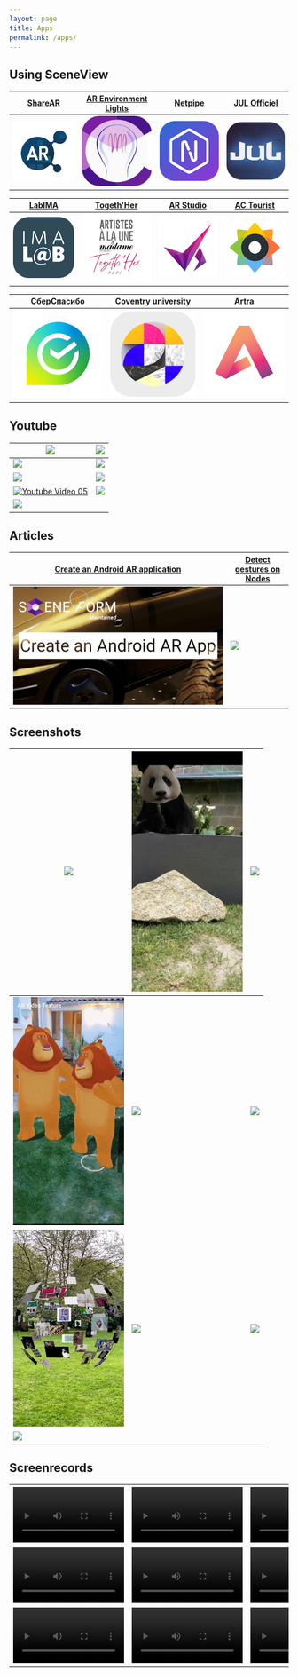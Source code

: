 ```yaml
---
layout: page
title: Apps
permalink: /apps/
---
```


## Using SceneView

| [ShareAR](https://play.google.com/store/apps/details?id=com.digitalmate.sharear) | [AR Environment Lights](https://play.google.com/store/apps/details?id=com.gorisse.thomas.ar.environmentlights) | [Netpipe](https://play.google.com/store/apps/details?id=com.netpipe.measure) | [JUL Officiel](https://play.google.com/store/apps/details?id=com.touticom.emoji.jul) |
| - | - | - | - |
| [![](/images/apps/01.png)](https://play.google.com/store/apps/details?id=com.digitalmate.sharear) | [![](/images/apps/02.png)](https://play.google.com/store/apps/details?id=com.gorisse.thomas.ar.environmentlights) | [![](/images/apps/03.png)](https://play.google.com/store/apps/details?id=com.netpipe.measure) | [![](/images/apps/04.png)](https://play.google.com/store/apps/details?id=com.touticom.emoji.jul) |

| [LabIMA](https://play.google.com/store/apps/details?id=com.digitalmate.imalab) | [Togeth'Her](https://play.google.com/store/apps/details?id=com.digitalmate.togethher) | [AR Studio](https://play.google.com/store/apps/details?id=com.ProLabs.arstudyboard) | [AC Tourist](https://play.google.com/store/apps/details?id=com.doors.tourist2) |
| - | - | - | - |
| [![](/images/apps/05.png)](https://play.google.com/store/apps/details?id=com.digitalmate.imalab) | [![](/images/apps/06.png)](https://play.google.com/store/apps/details?id=com.digitalmate.togethher) | [![](/images/apps/07.png)](https://play.google.com/store/apps/details?id=com.ProLabs.arstudyboard) | [![](/images/apps/08.png)](https://play.google.com/store/apps/details?id=com.doors.tourist2) |

| [СберСпасибо](https://play.google.com/store/apps/details?id=ru.sberbank.spasibo) | [Coventry university](https://play.google.com/store/apps/details?id=co.megaverse.ConventryAR) | [Artra](https://play.google.com/store/apps/details?id=be.artra.artra) |
| - | - | - |
| [![](/images/apps/09.png)](https://play.google.com/store/apps/details?id=ru.sberbank.spasibo) | [![](/images/apps/10.png)](https://play.google.com/store/apps/details?id=co.megaverse.ConventryAR) | [![](/images/apps/11.png)](https://play.google.com/store/apps/details?id=be.artra.artra) |


## Youtube

| [![](https://yt-embed.herokuapp.com/embed?v=mtoTqRREnmM)](https://www.youtube.com/watch?v=mtoTqRREnmM) | [![](https://yt-embed.herokuapp.com/embed?v=HQI48By3VBA)](https://www.youtube.com/watch?v=HQI48By3VBA) |
| - | - |
| [![](https://yt-embed.herokuapp.com/embed?v=jpmWjigA3Ms)](https://www.youtube.com/watch?v=jpmWjigA3Ms) | [![](https://yt-embed.herokuapp.com/embed?v=9QP43nOSItU)](https://www.youtube.com/watch?v=9QP43nOSItU) |
| [![](https://yt-embed.herokuapp.com/embed?v=WD907MWDbzs)](https://www.youtube.com/watch?v=WD907MWDbzs) | [![](https://yt-embed.herokuapp.com/embed?v=HXHyoAEF5bY)](https://www.youtube.com/watch?v=HXHyoAEF5bY) |
|  [![Youtube Video 05](https://yt-embed.herokuapp.com/embed?v=LG8AWbsJxvY)](https://www.youtube.com/watch?v=LG8AWbsJxvY) | [![](https://yt-embed.herokuapp.com/embed?v=LEmAX_DPsyU)](https://www.youtube.com/watch?v=LEmAX_DPsyU) |
|  [![](https://yt-embed.herokuapp.com/embed?v=8FiN__o4dB8)](https://www.youtube.com/watch?v=8FiN__o4dB8) | |

## Articles

| [Create an Android AR application](https://medium.com/make-an-android-ar-augmented-reality-app-for/make-an-ar-augmented-reality-app-for-android-in-2022-48a1711562bb) | [Detect gestures on Nodes](https://medium.com/@sarim.mehdi.550/sceneform-tutorial-how-to-detect-different-gestures-on-nodes-5dafb5709354) |
| - | - |
| [![](/images/screenshots/22.png)](https://medium.com/make-an-android-ar-augmented-reality-app-for/make-an-ar-augmented-reality-app-for-android-in-2022-48a1711562bb) | [![](https://user-images.githubusercontent.com/6597529/158069997-832dc2e5-ec80-4c9c-b4ec-cfbd66275cfc.png)](https://medium.com/@sarim.mehdi.550/sceneform-tutorial-how-to-detect-different-gestures-on-nodes-5dafb5709354) | 

## Screenshots

| <img src="/images/screenshots/04.gif" width="200px"/> | <img src="/images/screenshots/05.png" width="200px"/> | <img src="/images/screenshots/06.gif" width="200px"/> |
| - | - | - |
| <img src="/images/screenshots/07.gif" width="200px"/> | <img src="/images/screenshots/09.gif" width="200px"/> | <img src="/images/screenshots/10.gif" width="200px"/> |
| <img src="/images/screenshots/13.png" width="200px"/> | <img src="/images/screenshots/14.gif" width="200px"/> | <img src="/images/screenshots/15.gif" width="200px"/> | 
| <img src="/images/screenshots/20.gif" width="200px"/> | | |


## Screenrecords

| <video controls="controls" src="/videos/screenrecords/01.mp4" preload="auto" width="200px"/> | <video controls="controls" src="/videos/screenrecords/02.mp4" preload="auto" width="200px"/> | <video controls="controls" src="/videos/screenrecords/03.mp4" preload="auto" width="200px"/> |
| - | - | - |
| <video controls="controls" src="/videos/screenrecords/04.mp4" preload="auto" width="200px"/> | <video controls="controls" src="/videos/screenrecords/05.mp4" preload="auto" width="200px"/> | <video controls="controls" src="/videos/screenrecords/06.mp4" preload="auto" width="200px"/> |
| <video controls="controls" src="/videos/screenrecords/07.mp4" preload="auto" width="200px"/> | <video controls="controls" src="/videos/screenrecords/08.mp4" preload="auto" width="200px"/> | <video controls="controls" src="/videos/screenrecords/09.mp4" preload="auto" width="200px"/> |
